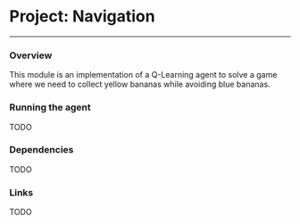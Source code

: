 # Project: Navigation
---
 ### Overview
 
 This module is an implementation of a Q-Learning agent to solve a game where we need to collect yellow bananas while avoiding blue bananas.
 
 ### Running the agent

 TODO

 ### Dependencies

 TODO

 ### Links

 TODO